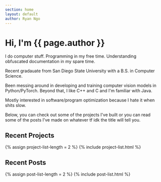 ```yaml
---
section: home
layout: default 
author: Ryan Ngo
---
```


# Hi, I'm {{ page.author }}

I do computer stuff. Programming in my free time. Understanding obfuscated
documentation in my spare time. 

Recent gradauate from San Diego State University with a B.S. in Computer Science.

Been messing around in developing and training computer vision models in Python/PyTorch.
Beyond that, I like C++ and C and I'm familiar with Java.

Mostly interested in software/program optimization because I hate it when
shits slow.

Below, you can check out some of the projects I've built or you 
can read some of the posts I've made on whatever tf idk the title
will tell you.

## Recent Projects
{% assign project-list-length = 2 %}
{% include project-list.html %}


## Recent Posts
{% assign post-list-length = 2 %}
{% include post-list.html %}
